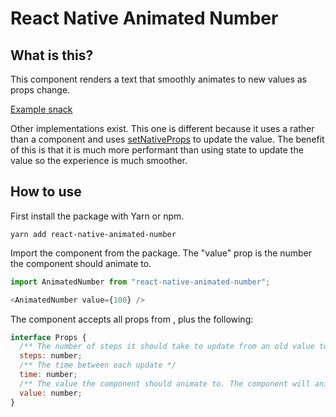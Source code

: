 # React Native Animated Number

## What is this?
This component renders a text that smoothly animates to new values as props change.

[Example snack](https://snack.expo.io/rk7n_5DIH)

Other implementations exist. This one is different because it uses a <TextInput /> rather than a <Text /> component and uses [setNativeProps](https://facebook.github.io/react-native/docs/direct-manipulation) to update the value. The benefit of this is that it is much more performant than using state to update the value so the experience is much smoother.

## How to use

First install the package with Yarn or npm.

```
yarn add react-native-animated-number
```

Import the component from the package. The "value" prop is the number the component should animate to.

```javascript
import AnimatedNumber from "react-native-animated-number";

<AnimatedNumber value={100} />
```

The component accepts all props from <TextInput />, plus the following:

```javascript
interface Props {
  /** The number of steps it should take to update from an old value to a new value */
  steps: number;
  /** The time between each update */
  time: number;
  /** The value the component should animate to. The component will animate to te new value when this prop changes */
  value: number;
}
```
